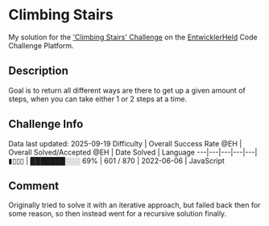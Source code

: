 # Climbing Stairs

My solution for the ['Climbing Stairs' Challenge](https://platform.entwicklerheld.de/challenge/climbing-stairs?technology=JavaScript) on the [EntwicklerHeld](https://platform.entwicklerheld.de/) Code Challenge Platform.

## Description
Goal is to return all different ways are there to get up a given amount of steps, when you can take either 1 or 2 steps at a time.

## Challenge Info
Data last updated: 2025-09-19
Difficulty | Overall Success Rate @EH | Overall Solved/Accepted @EH | Date Solved | Language
---|---|---|---|---|
▮▯▯▯ | ███████░░░ 69% | 601 / 870 | 2022-06-06 | JavaScript

## Comment
Originally tried to solve it with an iterative approach, but failed back then for some reason, so then instead went for a recursive solution finally.